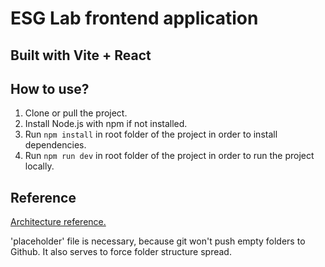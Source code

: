 # ESG Lab frontend application

## Built with Vite + React

## How to use?

1. Clone or pull the project.
2. Install Node.js with npm if not installed.
3. Run `npm install` in root folder of the project in order to install dependencies.
4. Run `npm run dev` in root folder of the project in order to run the project locally.

## Reference
[Architecture reference.](https://alexkondov.com/tao-of-react/)

'placeholder' file is necessary, because git won't push empty folders to Github. It also serves to force folder structure spread.